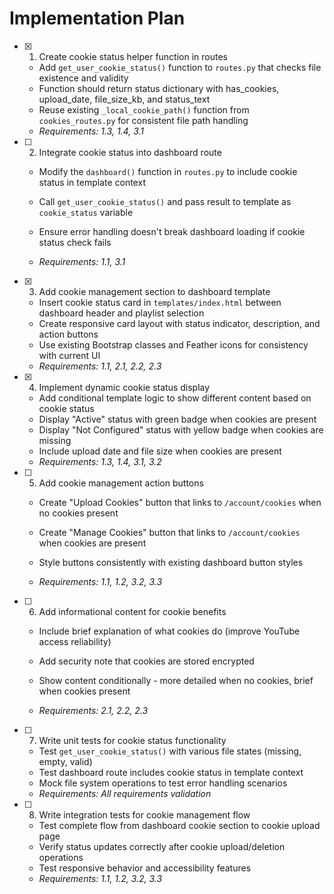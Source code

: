 # Implementation Plan

- [x] 1. Create cookie status helper function in routes


  - Add `get_user_cookie_status()` function to `routes.py` that checks file existence and validity
  - Function should return status dictionary with has_cookies, upload_date, file_size_kb, and status_text
  - Reuse existing `_local_cookie_path()` function from `cookies_routes.py` for consistent file path handling
  - _Requirements: 1.3, 1.4, 3.1_



- [ ] 2. Integrate cookie status into dashboard route
  - Modify the `dashboard()` function in `routes.py` to include cookie status in template context
  - Call `get_user_cookie_status()` and pass result to template as `cookie_status` variable


  - Ensure error handling doesn't break dashboard loading if cookie status check fails
  - _Requirements: 1.1, 3.1_

- [x] 3. Add cookie management section to dashboard template

  - Insert cookie status card in `templates/index.html` between dashboard header and playlist selection
  - Create responsive card layout with status indicator, description, and action buttons
  - Use existing Bootstrap classes and Feather icons for consistency with current UI
  - _Requirements: 1.1, 2.1, 2.2, 2.3_

- [x] 4. Implement dynamic cookie status display

  - Add conditional template logic to show different content based on cookie status
  - Display "Active" status with green badge when cookies are present
  - Display "Not Configured" status with yellow badge when cookies are missing
  - Include upload date and file size when cookies are present
  - _Requirements: 1.3, 1.4, 3.1, 3.2_


- [ ] 5. Add cookie management action buttons
  - Create "Upload Cookies" button that links to `/account/cookies` when no cookies present
  - Create "Manage Cookies" button that links to `/account/cookies` when cookies are present
  - Style buttons consistently with existing dashboard button styles


  - _Requirements: 1.1, 1.2, 3.2, 3.3_

- [ ] 6. Add informational content for cookie benefits
  - Include brief explanation of what cookies do (improve YouTube access reliability)



  - Add security note that cookies are stored encrypted
  - Show content conditionally - more detailed when no cookies, brief when cookies present
  - _Requirements: 2.1, 2.2, 2.3_

- [ ] 7. Write unit tests for cookie status functionality
  - Test `get_user_cookie_status()` with various file states (missing, empty, valid)
  - Test dashboard route includes cookie status in template context
  - Mock file system operations to test error handling scenarios
  - _Requirements: All requirements validation_

- [ ] 8. Write integration tests for cookie management flow
  - Test complete flow from dashboard cookie section to cookie upload page
  - Verify status updates correctly after cookie upload/deletion operations
  - Test responsive behavior and accessibility features
  - _Requirements: 1.1, 1.2, 3.2, 3.3_